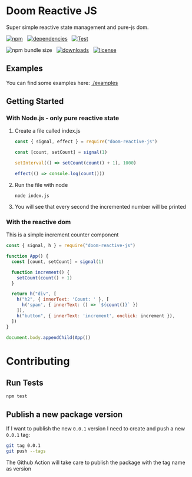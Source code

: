 # Doom Reactive JS

Super simple reactive state management and pure-js dom.

[![npm](https://img.shields.io/npm/v/doom-reactive-js?color=44CC11)](https://www.npmjs.com/package/doom-reactive-js)
&nbsp;
[![dependencies](https://img.shields.io/badge/dependencies-0-blue.svg?colorB=44CC11)](https://www.npmjs.com/package/doom-reactive-js?activeTab=dependencies)
&nbsp;
[![Test](https://github.com/AlessioCoser/doom-state-js/actions/workflows/test.yml/badge.svg)](https://github.com/AlessioCoser/doom-state-js/actions/workflows/test.yml)

![npm bundle size](https://img.shields.io/bundlephobia/minzip/doom-reactive-js)
&nbsp;
[![downloads](https://img.shields.io/npm/dt/doom-reactive-js.svg?colorB=007EC6)](https://www.npmjs.com/package/coinbase-pro-api)
&nbsp;
[![license](https://img.shields.io/badge/license-MIT-blue.svg?colorB=007EC6)](https://spdx.org/licenses/MIT)

## Examples
You can find some examples here: [./examples](./examples)

## Getting Started

### With Node.js - only pure reactive state

1. Create a file called index.js
    ```javascript
    const { signal, effect } = require("doom-reactive-js")

    const [count, setCount] = signal(1)

    setInterval(() => setCount(count() + 1), 1000)

    effect(() => console.log(count()))
    ```
2. Run the file with node
    ```
    node index.js
    ```
3. You will see that every second the incremented number will be printed

### With the reactive dom

This is a simple increment counter component
```javascript
const { signal, h } = require("doom-reactive-js")

function App() {
  const [count, setCount] = signal(1)

  function increment() {
    setCount(count() + 1)
  }

  return h("div", [
    h("h2", { innerText: 'Count: ' }, [
      h('span', { innerText: () => `${count()}` })
    ]),
    h("button", { innerText: 'increment', onclick: increment }),
  ])
}

document.body.appendChild(App())
```

# Contributing

## Run Tests
```
npm test
```

## Publish a new package version
If I want to publish the new `0.0.1` version I need to create and push a new `0.0.1` tag:
```bash
git tag 0.0.1
git push --tags
```
The Github Action will take care to publish the package with the tag name as version